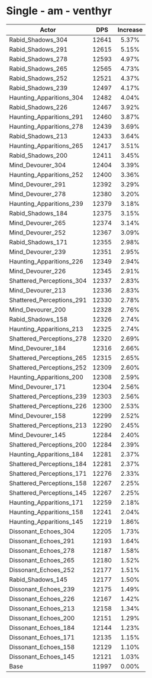 # Single - am - venthyr
| Actor | DPS | Increase |
|---|:---:|:---:|
|Rabid_Shadows_304|12641|5.37%|
|Rabid_Shadows_291|12615|5.15%|
|Rabid_Shadows_278|12593|4.97%|
|Rabid_Shadows_265|12565|4.73%|
|Rabid_Shadows_252|12521|4.37%|
|Rabid_Shadows_239|12497|4.17%|
|Haunting_Apparitions_304|12482|4.04%|
|Rabid_Shadows_226|12467|3.92%|
|Haunting_Apparitions_291|12460|3.87%|
|Haunting_Apparitions_278|12439|3.69%|
|Rabid_Shadows_213|12433|3.64%|
|Haunting_Apparitions_265|12417|3.51%|
|Rabid_Shadows_200|12411|3.45%|
|Mind_Devourer_304|12404|3.39%|
|Haunting_Apparitions_252|12400|3.36%|
|Mind_Devourer_291|12392|3.29%|
|Mind_Devourer_278|12380|3.20%|
|Haunting_Apparitions_239|12379|3.18%|
|Rabid_Shadows_184|12375|3.15%|
|Mind_Devourer_265|12374|3.14%|
|Mind_Devourer_252|12367|3.09%|
|Rabid_Shadows_171|12355|2.98%|
|Mind_Devourer_239|12351|2.95%|
|Haunting_Apparitions_226|12349|2.94%|
|Mind_Devourer_226|12345|2.91%|
|Shattered_Perceptions_304|12337|2.83%|
|Mind_Devourer_213|12336|2.83%|
|Shattered_Perceptions_291|12330|2.78%|
|Mind_Devourer_200|12328|2.76%|
|Rabid_Shadows_158|12326|2.74%|
|Haunting_Apparitions_213|12325|2.74%|
|Shattered_Perceptions_278|12320|2.69%|
|Mind_Devourer_184|12316|2.66%|
|Shattered_Perceptions_265|12315|2.65%|
|Shattered_Perceptions_252|12309|2.60%|
|Haunting_Apparitions_200|12308|2.59%|
|Mind_Devourer_171|12304|2.56%|
|Shattered_Perceptions_239|12303|2.56%|
|Shattered_Perceptions_226|12300|2.53%|
|Mind_Devourer_158|12299|2.52%|
|Shattered_Perceptions_213|12290|2.45%|
|Mind_Devourer_145|12284|2.40%|
|Shattered_Perceptions_200|12284|2.39%|
|Haunting_Apparitions_184|12281|2.37%|
|Shattered_Perceptions_184|12281|2.37%|
|Shattered_Perceptions_171|12276|2.33%|
|Shattered_Perceptions_158|12267|2.25%|
|Shattered_Perceptions_145|12267|2.25%|
|Haunting_Apparitions_171|12259|2.18%|
|Haunting_Apparitions_158|12241|2.04%|
|Haunting_Apparitions_145|12219|1.86%|
|Dissonant_Echoes_304|12205|1.73%|
|Dissonant_Echoes_291|12193|1.64%|
|Dissonant_Echoes_278|12187|1.58%|
|Dissonant_Echoes_265|12180|1.52%|
|Dissonant_Echoes_252|12177|1.51%|
|Rabid_Shadows_145|12177|1.50%|
|Dissonant_Echoes_239|12175|1.49%|
|Dissonant_Echoes_226|12167|1.42%|
|Dissonant_Echoes_213|12158|1.34%|
|Dissonant_Echoes_200|12151|1.29%|
|Dissonant_Echoes_184|12144|1.23%|
|Dissonant_Echoes_171|12135|1.15%|
|Dissonant_Echoes_158|12129|1.10%|
|Dissonant_Echoes_145|12121|1.03%|
|Base|11997|0.00%|
